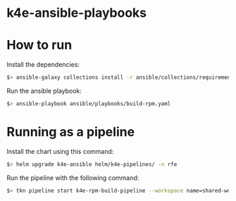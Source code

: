 # k4e-ansible-playbooks

# How to run
Install the dependencies:
```bash
$> ansible-galaxy collections install -r ansible/collections/requirements.yaml
```
Run the ansible playbook:
```bash
$> ansible-playbook ansible/playbooks/build-rpm.yaml
```

# Running as a pipeline
Install the chart using this command:
```bash
$> helm upgrade k4e-ansible helm/k4e-pipelines/ -n rfe
```
Run the pipeline with the following command:
```bash
$> tkn pipeline start k4e-rpm-build-pipeline --workspace name=shared-workspace,volumeClaimTemplateFile=resources/volumeclaimtemplate.yaml  --use-param-defaults
```